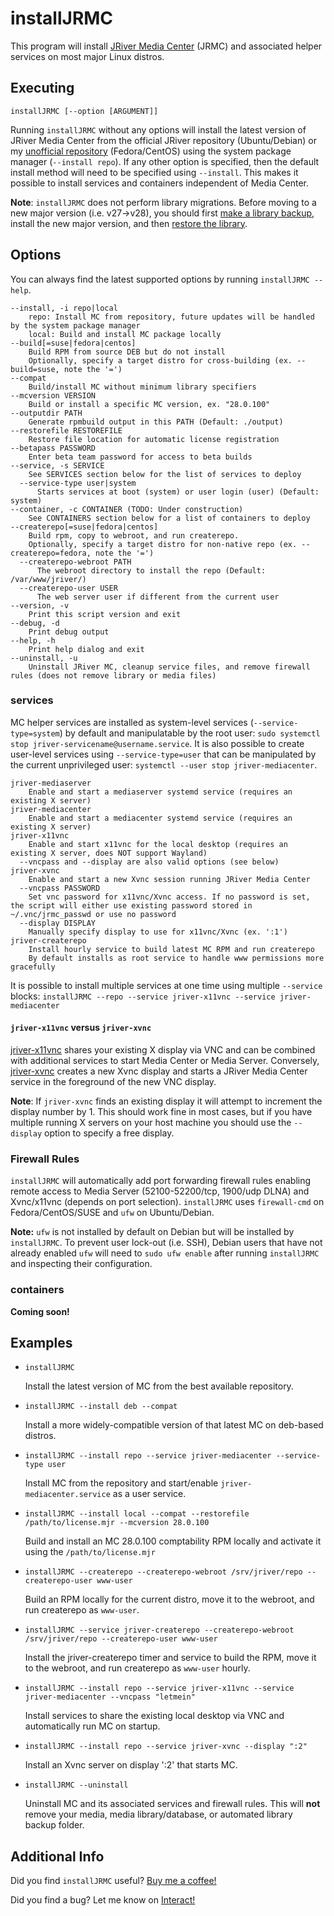 # installJRMC

This program will install [JRiver Media Center](https://www.jriver.com/) (JRMC) and associated helper services on most major Linux distros.


## Executing

`installJRMC [--option [ARGUMENT]]`

Running `installJRMC` without any options will install the latest version of JRiver Media Center from the official JRiver repository (Ubuntu/Debian) or my [unofficial repository](https://repos.bryanroessler.com/jriver/) (Fedora/CentOS) using the system package manager (`--install repo`). If any other option is specified, then the default install method will need to be specified using `--install`. This makes it possible to install services and containers independent of Media Center.

**Note**: `installJRMC` does not perform library migrations. Before moving to a new major version (i.e. v27->v28), you should first [make a library backup](https://wiki.jriver.com/index.php/Library_Backup), install the new major version, and then [restore the library](https://wiki.jriver.com/index.php/Restore_a_library).

## Options

You can always find the latest supported options by running `installJRMC --help`.

```text
--install, -i repo|local
    repo: Install MC from repository, future updates will be handled by the system package manager
    local: Build and install MC package locally
--build[=suse|fedora|centos]
    Build RPM from source DEB but do not install
    Optionally, specify a target distro for cross-building (ex. --build=suse, note the '=')
--compat
    Build/install MC without minimum library specifiers
--mcversion VERSION
    Build or install a specific MC version, ex. "28.0.100"
--outputdir PATH
    Generate rpmbuild output in this PATH (Default: ./output)
--restorefile RESTOREFILE
    Restore file location for automatic license registration
--betapass PASSWORD
    Enter beta team password for access to beta builds
--service, -s SERVICE
    See SERVICES section below for the list of services to deploy
  --service-type user|system
      Starts services at boot (system) or user login (user) (Default: system)
--container, -c CONTAINER (TODO: Under construction)
    See CONTAINERS section below for a list of containers to deploy
--createrepo[=suse|fedora|centos]
    Build rpm, copy to webroot, and run createrepo.
    Optionally, specify a target distro for non-native repo (ex. --createrepo=fedora, note the '=')
  --createrepo-webroot PATH
      The webroot directory to install the repo (Default: /var/www/jriver/)
  --createrepo-user USER
      The web server user if different from the current user
--version, -v
    Print this script version and exit
--debug, -d
    Print debug output
--help, -h
    Print help dialog and exit
--uninstall, -u
    Uninstall JRiver MC, cleanup service files, and remove firewall rules (does not remove library or media files)
```

### services

MC helper services are installed as system-level services (`--service-type=system`) by default and manipulatable by the root user: `sudo systemctl stop jriver-servicename@username.service`. It is also possible to create user-level services using `--service-type=user` that can be manipulated by the current unprivileged user: `systemctl --user stop jriver-mediacenter`.

```text
jriver-mediaserver
    Enable and start a mediaserver systemd service (requires an existing X server)
jriver-mediacenter
    Enable and start a mediacenter systemd service (requires an existing X server)
jriver-x11vnc
    Enable and start x11vnc for the local desktop (requires an existing X server, does NOT support Wayland)
  --vncpass and --display are also valid options (see below)
jriver-xvnc
    Enable and start a new Xvnc session running JRiver Media Center
  --vncpass PASSWORD
    Set vnc password for x11vnc/Xvnc access. If no password is set, the script will either use existing password stored in ~/.vnc/jrmc_passwd or use no password
  --display DISPLAY
    Manually specify display to use for x11vnc/Xvnc (ex. ':1')
jriver-createrepo
    Install hourly service to build latest MC RPM and run createrepo
    By default installs as root service to handle www permissions more gracefully
```

It is possible to install multiple services at one time using multiple `--service` blocks: `installJRMC --repo --service jriver-x11vnc --service jriver-mediacenter`

#### `jriver-x11vnc` versus `jriver-xvnc`

[jriver-x11vnc](http://www.karlrunge.com/x11vnc/) shares your existing X display via VNC and can be combined with additional services to start Media Center or Media Server. Conversely, [jriver-xvnc](https://tigervnc.org/doc/Xvnc.html) creates a new Xvnc display and starts a JRiver Media Center service in the foreground of the new VNC display.

**Note**: If `jriver-xvnc` finds an existing display it will attempt to increment the display number by 1. This should work fine in most cases, but if you have multiple running X servers on your host machine you should use the `--display` option to specify a free display.

### Firewall Rules

`installJRMC` will automatically add port forwarding firewall rules enabling remote access to Media Server (52100-52200/tcp, 1900/udp DLNA) and Xvnc/x11vnc (depends on port selection). `installJRMC` uses `firewall-cmd` on Fedora/CentOS/SUSE and `ufw` on Ubuntu/Debian.

**Note:** `ufw` is not installed by default on Debian but will be installed by `installJRMC`. To prevent user lock-out (i.e. SSH), Debian users that have not already enabled `ufw` will need to `sudo ufw enable` after running `installJRMC` and inspecting their configuration.

### containers

**Coming soon!**

## Examples

* `installJRMC`

    Install the latest version of MC from the best available repository.

* `installJRMC --install deb --compat`

    Install a more widely-compatible version of that latest MC on deb-based distros.

* `installJRMC --install repo --service jriver-mediacenter --service-type user`

    Install MC from the repository and start/enable `jriver-mediacenter.service` as a user service.

* `installJRMC --install local --compat --restorefile /path/to/license.mjr --mcversion 28.0.100`

    Build and install an MC 28.0.100 comptability RPM locally and activate it using the `/path/to/license.mjr`

* `installJRMC --createrepo --createrepo-webroot /srv/jriver/repo --createrepo-user www-user`

     Build an RPM locally for the current distro, move it to the webroot, and run createrepo as `www-user`.

* `installJRMC --service jriver-createrepo --createrepo-webroot /srv/jriver/repo --createrepo-user www-user`

    Install the jriver-createrepo timer and service to build the RPM, move it to the webroot, and run createrepo as `www-user` hourly.

* `installJRMC --install repo --service jriver-x11vnc --service jriver-mediacenter --vncpass "letmein"`

    Install services to share the existing local desktop via VNC and automatically run MC on startup.

* `installJRMC --install repo --service jriver-xvnc --display ":2"`

    Install an Xvnc server on display ':2' that starts MC.

* `installJRMC --uninstall`

    Uninstall MC and its associated services and firewall rules. This will **not** remove your media, media library/database, or automated library backup folder.

## Additional Info

Did you find `installJRMC` useful? [Buy me a coffee!](https://paypal.me/bryanroessler?locale.x=en_US)

Did you find a bug? Let me know on [Interact!](https://yabb.jriver.com/interact/index.php/topic,123648.0.html)
